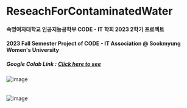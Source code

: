 # ReseachForContaminatedWater

#### 숙명여자대학교 인공지능공학부 CODE - IT 학회 2023 2학기 프로젝트
#### 2023 Fall Semester Project of CODE - IT Association @ Sookmyung Women's University

##### Google Colab Link : [Click here to see](https://colab.research.google.com/drive/1bVtheUJNO25rPc89fACe9mevZ3mSk65A?usp=sharing)

![image](https://github.com/user-attachments/assets/90135fc6-b181-4308-a2ae-ae3586327751)
###### 
![image](https://github.com/user-attachments/assets/83a17491-f703-4d46-b78d-c4b807f70b4c)
